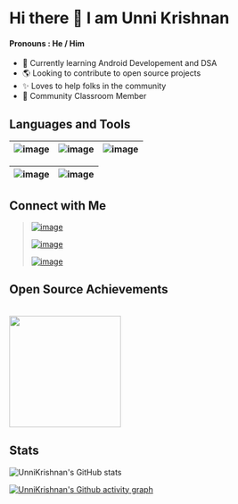 # Hi there 👋 I am Unni Krishnan
#### Pronouns : He / Him
- 🌱 Currently learning Android Developement and DSA
- :earth_americas:  Looking to contribute to open source projects
- :sparkles:  Loves to help folks in the community
- :beginner: Community Classroom Member

## Languages and Tools

| ![image](https://img.shields.io/badge/Java-ED8B00?style=for-the-badge&logo=java&logoColor=black) | ![image](https://img.shields.io/badge/Android-3DDC84?style=for-the-badge&logo=android&logoColor=black) | ![image](https://img.shields.io/badge/C%2B%2B-00599C?style=for-the-badge&logo=c%2B%2B&logoColor=white)|
| :---: | :---: | :---: |

| ![image](https://img.shields.io/badge/Android_Studio-3DDC84?style=for-the-badge&logo=android-studio&logoColor=blue) | ![image](https://img.shields.io/badge/Visual_Studio_Code-0078D4?style=for-the-badge&logo=visual%20studio%20code&logoColor=purple) | 
| :---: | :---: |
## Connect with Me

> [![image](https://img.shields.io/badge/Twitter-1DA1F2?style=for-the-badge&logo=twitter&logoColor=white)](https://twitter.com/Unni_k_?t=M7amTieGKZiQRHwaHrNEVQ&s=09) 
> 
> [![image](https://img.shields.io/badge/Gmail-D14836?style=for-the-badge&logo=gmail&logoColor=white)](mailto:kvunni2002@gmail.com)
>
> [![image](https://img.shields.io/badge/Discord-7289DA?style=for-the-badge&logo=discord&logoColor=white)](https://discords.com/bio/p/unnikrishnan)

## Open Source Achievements

</br>
<a href = "https://hacktoberfest.digitalocean.com/">
<img src="https://camo.githubusercontent.com/5a8d352f17e028b08d7afe24eeb3293740bf399826ee1e3726dbae93d685c2b7/68747470733a2f2f6861636b746f626572666573742e6469676974616c6f6365616e2e636f6d2f5f6e7578742f696d672f6c6f676f2d6861636b746f626572666573742d66756c6c2e663432653362312e737667" width="200"/>
</a>

## Stats

![UnniKrishnan's GitHub stats](https://github-readme-stats.vercel.app/api?username=unnikrishnan2002&show_icons=true&theme=radical)

[![UnniKrishnan's Github activity graph](https://activity-graph.herokuapp.com/graph?username=unnikrishnan2002&theme=react-dark)](https://github.com/ashutosh00710/github-readme-activity-graph)

